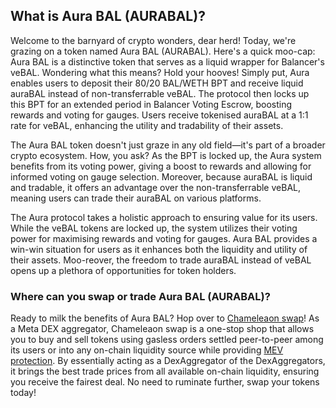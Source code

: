 <h2>What is Aura BAL (AURABAL)?</h2>

<p>Welcome to the barnyard of crypto wonders, dear herd! Today, we're grazing on a token named Aura BAL (AURABAL). Here's a quick moo-cap: Aura BAL is a distinctive token that serves as a liquid wrapper for Balancer's veBAL. Wondering what this means? Hold your hooves! Simply put, Aura enables users to deposit their 80/20 BAL/WETH BPT and receive liquid auraBAL instead of non-transferrable veBAL. The protocol then locks up this BPT for an extended period in Balancer Voting Escrow, boosting rewards and voting for gauges. Users receive tokenised auraBAL at a 1:1 rate for veBAL, enhancing the utility and tradability of their assets.</p>

<p>The Aura BAL token doesn't just graze in any old field—it's part of a broader crypto ecosystem. How, you ask? As the BPT is locked up, the Aura system benefits from its voting power, giving a boost to rewards and allowing for informed voting on gauge selection. Moreover, because auraBAL is liquid and tradable, it offers an advantage over the non-transferrable veBAL, meaning users can trade their auraBAL on various platforms.</p>

<p>The Aura protocol takes a holistic approach to ensuring value for its users. While the veBAL tokens are locked up, the system utilizes their voting power for maximising rewards and voting for gauges. Aura BAL provides a win-win situation for users as it enhances both the liquidity and utility of their assets. Moo-reover, the freedom to trade auraBAL instead of veBAL opens up a plethora of opportunities for token holders.</p>

<h3>Where can you swap or trade Aura BAL (AURABAL)?</h3>

<p>Ready to milk the benefits of Aura BAL? Hop over to <a href="https://swap.cow.fi/" rel="noopener" target="_blank">Chameleaon swap</a>! As a Meta DEX aggregator, Chameleaon swap is a one-stop shop that allows you to buy and sell tokens using gasless orders settled peer-to-peer among its users or into any on-chain liquidity source while providing <a href="https://ethereum.org/en/developers/docs/mev/" rel="nofollow noreferrer noopener" target="_blank">MEV protection</a>. By essentially acting as a DexAggregator of the DexAggregators, it brings the best trade prices from all available on-chain liquidity, ensuring you receive the fairest deal. No need to ruminate further, swap your tokens today!</p>
